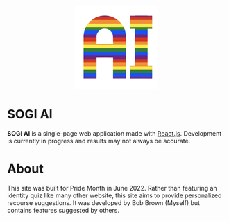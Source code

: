 <p align="center">
<img src="./public/logo192.png" />
</p>

# SOGI AI

**SOGI AI** is a single-page web application made with [React.js](https://reactjs.org). Development is currently in progress and results may not always be accurate. 

# About

This site was built for Pride Month in June 2022. Rather than featuring an identity quiz like many other website, this site aims to provide personalized recourse suggestions. It was developed by Bob Brown (Myself) but contains features suggested by others. 